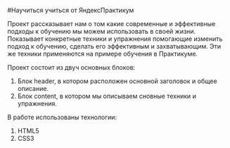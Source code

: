 

#Научиться учиться от ЯндексПрактикум

Проект рассказывает нам о том какие современные и эффективные подходы к обучению мы можем использовать в своей жизни.
Показывает конкретные техники и упражнения помогающие изменить подход к обучению, сделать его эффективным и захватывающим. Эти же техники применяются на примере обучения в Практикуме.

Проект состоит из двуч основных блоков:

1. Блок header, в котором расположен основной заголовок и общее описание.
2. Блок content, в котором мы описываем сновные техники и упражнения.



В работе использованы технологии:
1. HTML5
2. CSS3

